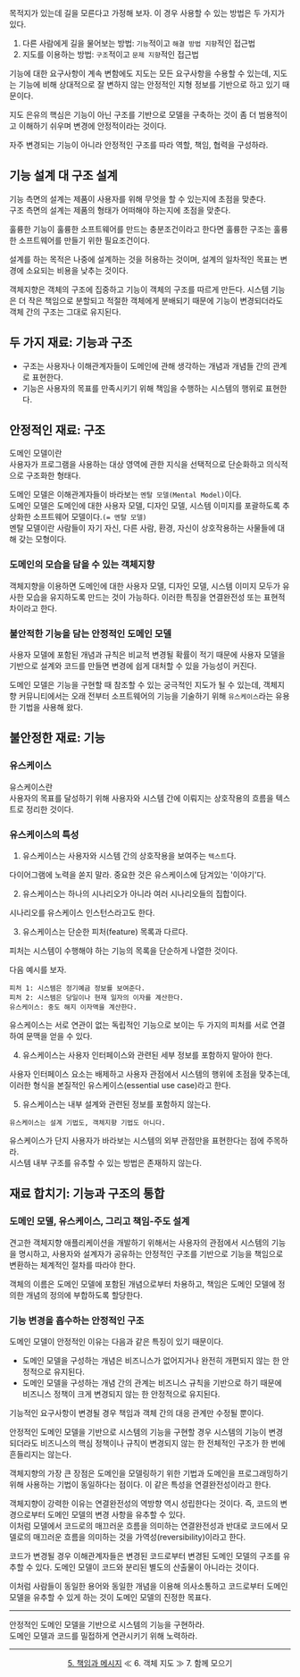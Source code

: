 목적지가 있는데 길을 모른다고 가정해 보자. 이 경우 사용할 수 있는 방법은 두 가지가 있다.

1. 다른 사람에게 길을 물어보는 방법: `기능`적이고 `해결 방법 지향`적인 접근법
2. 지도를 이용하는 방법: `구조`적이고 `문제 지향`적인 접근법

기능에 대한 요구사항이 계속 변함에도 지도는 모든 요구사항을 수용할 수 있는데, 지도는 기능에 비해 상대적으로 잘 변하지 않는 안정적인 지형 정보를 기반으로 하고 있기 때문이다.

지도 은유의 핵심은 기능이 아닌 구조를 기반으로 모델을 구축하는 것이 좀 더 범용적이고 이해하기 쉬우며 변경에 안정적이라는 것이다.

자주 변경되는 기능이 아니라 안정적인 구조를 따라 역할, 책임, 협력을 구성하라.

## 기능 설계 대 구조 설계

기능 측면의 설계는 제품이 사용자를 위해 무엇을 할 수 있는지에 초점을 맞춘다.</br>
구조 측면의 설계는 제품의 형태가 어떠해야 하는지에 초점을 맞춘다.

훌륭한 기능이 훌륭한 소프트웨어를 만드는 충분조건이라고 한다면 훌륭한 구조는 훌륭한 소프트웨어를 만들기 위한 필요조건이다.

설계를 하는 목적은 나중에 설계하는 것을 허용하는 것이며, 설계의 일차적인 목표는 변경에 소요되는 비용을 낮추는 것이다.

객체지향은 객체의 구조에 집중하고 기능이 객체의 구조를 따르게 만든다. 시스템 기능은 더 작은 책임으로 분할되고 적절한 객체에게 분배되기 때문에 기능이 변경되더라도 객체 간의 구조는 그대로 유지된다.

## 두 가지 재료: 기능과 구조

- 구조는 사용자나 이해관계자들이 도메인에 관해 생각하는 개념과 개념들 간의 관계로 표현한다.
- 기능은 사용자의 목표를 만족시키기 위해 책임을 수행하는 시스템의 행위로 표현한다.

## 안정적인 재료: 구조

도메인 모델이란</br>
사용자가 프로그램을 사용하는 대상 영역에 관한 지식을 선택적으로 단순화하고 의식적으로 구조화한 형태다.

도메인 모델은 이해관계자들이 바라보는 `멘탈 모델(Mental Model)`이다.</br>
도메인 모델은 도메인에 대한 사용자 모델, 디자인 모델, 시스템 이미지를 포괄하도록 추상화한 소프트웨어 모델이다.`(= 멘탈 모델)`</br>
멘탈 모델이란 사람들이 자기 자신, 다른 사람, 환경, 자신이 상호작용하는 사물들에 대해 갖는 모형이다.

### 도메인의 모습을 담을 수 있는 객체지향

객체지향을 이용하면 도메인에 대한 사용자 모델, 디자인 모델, 시스템 이미지 모두가 유사한 모습을 유지하도록 만드는 것이 가능하다. 이러한 특징을 연결완전성 또는 표현적 차이라고 한다.

### 불안적한 기능을 담는 안정적인 도메인 모델

사용자 모델에 포함된 개념과 규칙은 비교적 변경될 확률이 적기 때문에 사용자 모델을 기반으로 설계와 코드를 만들면 변경에 쉽게 대처할 수 있을 가능성이 커진다.

도메인 모델은 기능을 구현할 때 참조할 수 있는 궁극적인 지도가 될 수 있는데, 객체지향 커뮤니티에서는 오래 전부터 소프트웨어의 기능을 기술하기 위해 `유스케이스`라는 유용한 기법을 사용해 왔다.


## 불안정한 재료: 기능

### 유스케이스

유스케이스란</br>
사용자의 목표를 달성하기 위해 사용자와 시스템 간에 이뤄지는 상호작용의 흐름을 텍스트로 정리한 것이다.

### 유스케이스의 특성

1. 유스케이스는 사용자와 시스템 간의 상호작용을 보여주는 `텍스트`다.

다이어그램에 노력을 쏟지 말라. 중요한 것은 유스케이스에 담겨있는 '이야기'다.

2. 유스케이스는 하나의 시나리오가 아니라 여러 시나리오들의 집합이다.

시나리오를 유스케이스 인스턴스라고도 한다.

3. 유스케이스는 단순한 피처(feature) 목록과 다르다.</br>

피처는 시스템이 수행해야 하는 기능의 목록을 단순하게 나열한 것이다.

다음 예시를 보자.
```
피처 1: 시스템은 정기예금 정보를 보여준다.
피처 2: 시스템은 당일이나 현재 일자의 이자를 계산한다.
유스케이스: 중도 해지 이자액을 계산한다.
```
유스케이스는 서로 연관이 없는 독립적인 기능으로 보이는 두 가지의 피처를 서로 연결하여 문맥을 얻을 수 있다.

4. 유스케이스는 사용자 인터페이스와 관련된 세부 정보를 포함하지 말아야 한다.

사용자 인터페이스 요소는 배제하고 사용자 관점에서 시스템의 행위에 초점을 맞추는데, 이러한 형식을 본질적인 유스케이스(essential use case)라고 한다.

5. 유스케이스는 내부 설계와 관련된 정보를 포함하지 않는다.

```
유스케이스는 설계 기법도, 객체지향 기법도 아니다.
```
유스케이스가 단지 사용자가 바라보는 시스템의 외부 관점만을 표현한다는 점에 주목하라.</br>
시스템 내부 구조를 유추할 수 있는 방법은 존재하지 않는다.

## 재료 합치기: 기능과 구조의 통합
### 도메인 모델, 유스케이스, 그리고 책임-주도 설계

견고한 객체지향 애플리케이션을 개발하기 위해서는 사용자의 관점에서 시스템의 기능을 명시하고, 사용자와 설계자가 공유하는 안정적인 구조를 기반으로 기능을 책임으로 변환하는 체계적인 절차를 따라야 한다.

객체의 이름은 도메인 모델에 포함된 개념으로부터 차용하고, 책임은 도메인 모델에 정의한 개념의 정의에 부합하도록 할당한다.

### 기능 변경을 흡수하는 안정적인 구조

도메인 모델이 안정적인 이유는 다음과 같은 특징이 있기 때문이다.

- 도메인 모델을 구성하는 개념은 비즈니스가 없어지거나 완전히 개편되지 않는 한 안정적으로 유지된다.
- 도메인 모델을 구성하는 개념 간의 관계는 비즈니스 규칙을 기반으로 하기 때문에 비즈니스 정책이 크게 변경되지 않는 한 안정적으로 유지된다.

기능적인 요구사항이 변경될 경우 책임과 객체 간의 대응 관계만 수정될 뿐이다.

안정적인 도메인 모델을 기반으로 시스템의 기능을 구현할 경우 시스템의 기능이 변경 되더라도 비즈니스의 핵심 정책이나 규칙이 변경되지 않는 한 전체적인 구조가 한 번에 흔들리지는 않는다.

객체지향의 가장 큰 장점은 도메인을 모델링하기 위한 기법과 도메인을 프로그래밍하기 위해 사용하는 기법이 동일하다는 점이다. 이 같은 특성을 연결완전성이라고 한다.

객체지향이 강력한 이유는 연결완전성의 역방향 역시 성립한다는 것이다. 즉, 코드의 변경으로부터 도메인 모델의 변경 사항을 유추할 수 있다.</br>
이처럼 모델에서 코드로의 매끄러운 흐름을 의미하는 연결완전성과 반대로 코드에서 모델로의 매끄러운 흐름을 의미하는 것을 가역성(reversibility)이라고 한다.

코드가 변경될 경우 이해관계자들은 변경된 코드로부터 변경된 도메인 모델의 구조를 유추할 수 있다. 도메인 모델이 코드와 분리된 별도의 산출물이 아니라는 것이다.

이처럼 사람들이 동일한 용어와 동일한 개념을 이용해 의사소통하고 코드로부터 도메인 모델을 유추할 수 있게 하는 것이 도메인 모델의 진정한 목표다.

---

안정적인 도메인 모델을 기반으로 시스템의 기능을 구현하라.</br>
도메인 모델과 코드를 밀접하게 연관시키기 위해 노력하라.

---

<div align="center">
<a href="https://github.com/HongYeseul/book-study/blob/main/%EA%B0%9D%EC%B2%B4%EC%A7%80%ED%96%A5%EC%9D%98-%EC%82%AC%EC%8B%A4%EA%B3%BC-%EC%98%A4%ED%95%B4/5%20-%20%EC%B1%85%EC%9E%84%EA%B3%BC%20%EB%A9%94%EC%8B%9C%EC%A7%80.md">5. 책임과 메시지</a>
≪ 6. 객체 지도 ≫
7. 함께 모으기
</div>